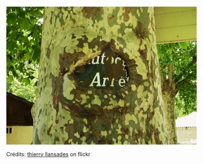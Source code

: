 ![Méline](/images/2022-01-29.jpg)

Crédits: [thierry llansades](https://www.flickr.com/people/llansades/) on flickr